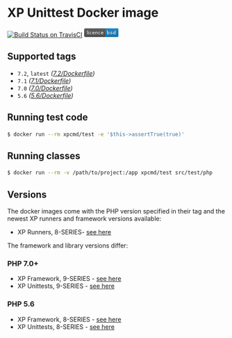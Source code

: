 XP Unittest Docker image
========================

[![Build Status on TravisCI](https://secure.travis-ci.org/xp-runners/xpcmd-test.svg)](http://travis-ci.org/xp-runners/xpcmd-test)
[![BSD License](https://raw.githubusercontent.com/xp-framework/web/master/static/licence-bsd.png)](https://github.com/xp-runners/reference/blob/master/LICENSE.md)

## Supported tags

* `7.2`, `latest` *([7.2/Dockerfile](https://github.com/xp-runners/xpcmd-test/blob/master/7.2/Dockerfile))*
* `7.1` *([7.1/Dockerfile](https://github.com/xp-runners/xpcmd-test/blob/master/7.1/Dockerfile))*
* `7.0` *([7.0/Dockerfile](https://github.com/xp-runners/xpcmd-test/blob/master/7.0/Dockerfile))*
* `5.6` *([5.6/Dockerfile](https://github.com/xp-runners/xpcmd-test/blob/master/5.6/Dockerfile))*

## Running test code

```sh
$ docker run --rm xpcmd/test -e '$this->assertTrue(true)'
```

## Running classes

```sh
$ docker run --rm -v /path/to/project:/app xpcmd/test src/test/php
```

## Versions

The docker images come with the PHP version specified in their tag and the newest XP runners and framework versions available:

* XP Runners, 8-SERIES- [see here](https://github.com/xp-runners/reference/releases)

The framework and library versions differ:

### PHP 7.0+

* XP Framework, 9-SERIES - [see here](https://github.com/xp-framework/core/releases)
* XP Unittests, 9-SERIES - [see here](https://github.com/xp-framework/unittest/releases)

### PHP 5.6

* XP Framework, 8-SERIES - [see here](https://github.com/xp-framework/core/releases)
* XP Unittests, 8-SERIES - [see here](https://github.com/xp-framework/unittest/releases)

